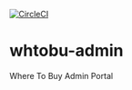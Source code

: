 [![CircleCI](https://circleci.com/gh/mimacom/whtobu-admin/tree/master.svg?style=svg)](https://circleci.com/gh/mimacom/whtobu-admin/tree/master)

# whtobu-admin
Where To Buy Admin Portal
